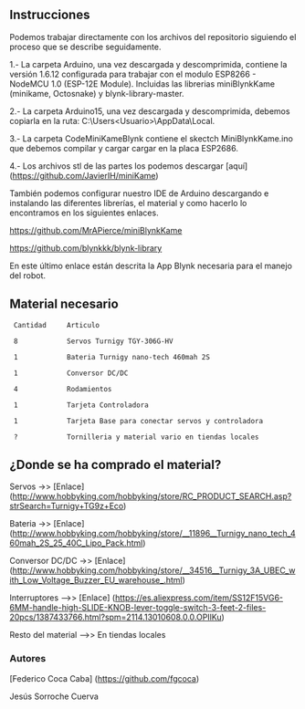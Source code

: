## **Instrucciones**

Podemos trabajar directamente con los archivos del repositorio siguiendo el proceso que se describe seguidamente.

1.- La carpeta Arduino, una vez descargada y descomprimida, contiene la versión 1.6.12 configurada para trabajar con el modulo
ESP8266 - NodeMCU 1.0 (ESP-12E Module). Incluidas las librerias miniBlynkKame (minikame, Octosnake)
y blynk-library-master.

2.- La carpeta Arduino15, una vez descargada y descomprimida, debemos copiarla en la ruta: C:\Users\<Usuario>\AppData\Local.

3.- La carpeta CodeMiniKameBlynk contiene el skectch MiniBlynkKame.ino que debemos compilar y cargar cargar en la placa ESP2686.

4.- Los archivos stl de las partes los podemos descargar [aquí] (https://github.com/JavierIH/miniKame)

También podemos configurar nuestro IDE de Arduino descargando e instalando las diferentes librerías, el material y como hacerlo lo encontramos en los siguientes enlaces.

https://github.com/MrAPierce/miniBlynkKame

https://github.com/blynkkk/blynk-library

En este último enlace están descrita la App Blynk necesaria para el manejo del robot.

## **Material necesario**

     Cantidad     Articulo

     8            Servos Turnigy TGY-306G-HV 
     
     1            Bateria Turnigy nano-tech 460mah 2S 
     
     1            Conversor DC/DC 
     
     4            Rodamientos
     
     1            Tarjeta Controladora
     
     1            Tarjeta Base para conectar servos y controladora
     
     ?            Tornilleria y material vario en tiendas locales

## **¿Donde se ha comprado el material?**
Servos ->> [Enlace] (http://www.hobbyking.com/hobbyking/store/RC_PRODUCT_SEARCH.asp?strSearch=Turnigy+TG9z+Eco)

Bateria ->> [Enlace] (http://www.hobbyking.com/hobbyking/store/__11896__Turnigy_nano_tech_460mah_2S_25_40C_Lipo_Pack.html)

Conversor DC/DC ->> [Enlace] (http://www.hobbyking.com/hobbyking/store/__34516__Turnigy_3A_UBEC_with_Low_Voltage_Buzzer_EU_warehouse_.html)


Interruptores -->> [Enlace] (https://es.aliexpress.com/item/SS12F15VG6-6MM-handle-high-SLIDE-KNOB-lever-toggle-switch-3-feet-2-files-20pcs/1387433766.html?spm=2114.13010608.0.0.OPIlKu)

Resto del material -->> En tiendas locales

### **Autores**

[Federico Coca Caba] (https://github.com/fgcoca)

Jesús Sorroche Cuerva

